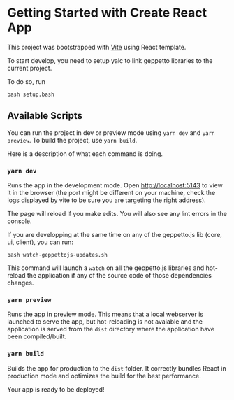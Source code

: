 # Getting Started with Create React App

This project was bootstrapped with [Vite](https://vitejs.dev/guide/) using React template.

To start develop, you need to setup yalc to link geppetto libraries to the current project.

To do so, run

```
bash setup.bash
```

## Available Scripts

You can run the project in dev or preview mode using `yarn dev` and `yarn preview`.
To build the project, use `yarn build`.

Here is a description of what each command is doing.

### `yarn dev`

Runs the app in the development mode.
Open [http://localhost:5143](http://localhost:5143) to view it in the browser (the port might be different on your machine, check the logs displayed by vite to be sure you are targeting the right address).

The page will reload if you make edits.
You will also see any lint errors in the console.

If you are developping at the same time on any of the geppetto.js lib (core, ui, client), you can run:

```
bash watch-geppettojs-updates.sh
```

This command will launch a `watch` on all the geppetto.js libraries and hot-reload the application if any of the source code of those dependencies changes.


### `yarn preview`

Runs the app in preview mode.
This means that a local webserver is launched to serve the app, but hot-reloading is not avaiable and the application is served from the `dist` directory where the application have been compiled/built.


### `yarn build`

Builds the app for production to the `dist` folder.
It correctly bundles React in production mode and optimizes the build for the best performance.

Your app is ready to be deployed!
